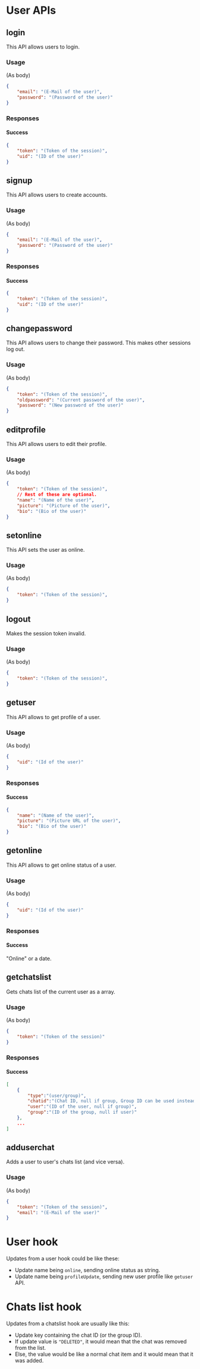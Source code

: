 # User APIs
## login
This API allows users to login.
### Usage
(As body)
```json
{
    "email": "(E-Mail of the user)",
    "password": "(Password of the user)"
}
```
### Responses
#### Success
```json
{
    "token": "(Token of the session)",
    "uid": "(ID of the user)"
} 
```
## signup
This API allows users to create accounts.
### Usage
(As body)
```json
{
    "email": "(E-Mail of the user)",
    "password": "(Password of the user)"
}
```
### Responses
#### Success
```json
{
    "token": "(Token of the session)",
    "uid": "(ID of the user)"
} 
```
## changepassword
This API allows users to change their password. This makes other sessions log out.
### Usage
(As body)
```json
{
    "token": "(Token of the session)",
    "oldpassword": "(Current password of the user)",
    "password": "(New password of the user)"
}
```
## editprofile
This API allows users to edit their profile.
### Usage
(As body)
```json
{
    "token": "(Token of the session)",
    // Rest of these are optional.
    "name": "(Name of the user)",
    "picture": "(Picture of the user)",
    "bio": "(Bio of the user)"
} 
```
## setonline
This API sets the user as online.
### Usage
(As body)
```json
{
    "token": "(Token of the session)",
} 
```
## logout
Makes the session token invalid.
### Usage
(As body)
```json
{
    "token": "(Token of the session)",
} 
```


## getuser
This API allows to get profile of a user.
### Usage
(As body)
```json
{
    "uid": "(Id of the user)"
}
```
### Responses
#### Success
```json
{
    "name": "(Name of the user)",
    "picture": "(Picture URL of the user)",
    "bio": "(Bio of the user)"
} 
```

## getonline
This API allows to get online status of a user.
### Usage
(As body)
```json
{
    "uid": "(Id of the user)"
}
```
### Responses
#### Success
"Online" or a date.

## getchatslist
Gets chats list of the current user as a array.
### Usage
(As body)
```json
{
    "token": "(Token of the session)"
}
```
### Responses
#### Success
```json
[
    {
        "type":"(user/group)",
        "chatid":"(Chat ID, null if group, Group ID can be used instead for groups)",
        "user":"(ID of the user, null if group)",
        "group":"(ID of the group, null if user)"
    },
    ...
]
```

## adduserchat
Adds a user to user's chats list (and vice versa).
### Usage
(As body)
```json
{
    "token": "(Token of the session)",
    "email": "(E-Mail of the user)"
}
```

# User hook
Updates from a user hook could be like these:

* Update name being `online`, sending online status as string.
* Update name being `profileUpdate`, sending new user profile like `getuser` API.

# Chats list hook
Updates from a chatslist hook are usually like this:

* Update key containing the chat ID (or the group ID).
* If update value is `"DELETED"`, it would mean that the chat was removed from the list.
* Else, the value would be like a normal chat item and it would mean that it was added.